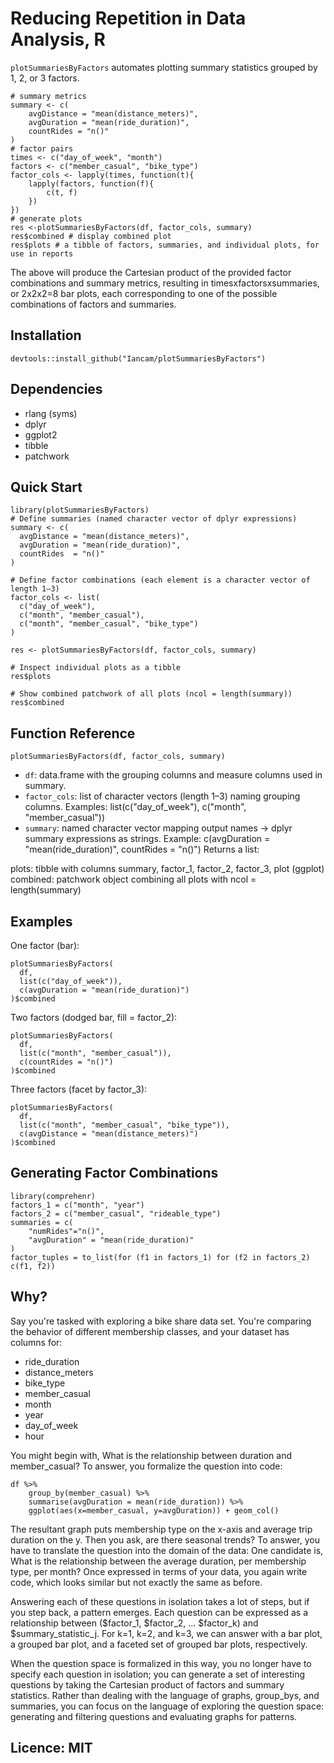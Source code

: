 # Reducing Repetition in Data Analysis, R

`plotSummariesByFactors` automates plotting summary statistics grouped by 1, 2, or 3 factors.

```{r}
# summary metrics
summary <- c(
	avgDistance = "mean(distance_meters)",
	avgDuration = "mean(ride_duration)",
    countRides = "n()"
)
# factor pairs
times <- c("day_of_week", "month")
factors <- c("member_casual", "bike_type")
factor_cols <- lapply(times, function(t){
	lapply(factors, function(f){
		c(t, f)
	})
})
# generate plots
res <-plotSummariesByFactors(df, factor_cols, summary)
res$combined # display combined plot
res$plots # a tibble of factors, summaries, and individual plots, for use in reports
```

The above will produce the Cartesian product of the provided factor combinations and summary metrics, resulting in timesxfactorsxsummaries, or 2x2x2=8 bar plots, each corresponding to one of the possible combinations of factors and summaries.

## Installation

```{r}
devtools::install_github("Iancam/plotSummariesByFactors")
```

## Dependencies

- rlang (syms)
- dplyr
- ggplot2
- tibble
- patchwork

## Quick Start

```{r}
library(plotSummariesByFactors)
# Define summaries (named character vector of dplyr expressions)
summary <- c(
  avgDistance = "mean(distance_meters)",
  avgDuration = "mean(ride_duration)",
  countRides  = "n()"
)

# Define factor combinations (each element is a character vector of length 1–3)
factor_cols <- list(
  c("day_of_week"),
  c("month", "member_casual"),
  c("month", "member_casual", "bike_type")
)

res <- plotSummariesByFactors(df, factor_cols, summary)

# Inspect individual plots as a tibble
res$plots

# Show combined patchwork of all plots (ncol = length(summary))
res$combined
```

## Function Reference

`plotSummariesByFactors(df, factor_cols, summary)`

- `df`: data.frame with the grouping columns and measure columns used in summary.
- `factor_cols`: list of character vectors (length 1–3) naming grouping columns.
  Examples: list(c("day_of_week"), c("month", "member_casual"))
- `summary`: named character vector mapping output names → dplyr summary expressions as strings.
  Example: c(avgDuration = "mean(ride_duration)", countRides = "n()")
  Returns a list:

plots: tibble with columns summary, factor_1, factor_2, factor_3, plot (ggplot)
combined: patchwork object combining all plots with ncol = length(summary)

## Examples

One factor (bar):

```{r}
plotSummariesByFactors(
  df,
  list(c("day_of_week")),
  c(avgDuration = "mean(ride_duration)")
)$combined
```

Two factors (dodged bar, fill = factor_2):

```{r}
plotSummariesByFactors(
  df,
  list(c("month", "member_casual")),
  c(countRides = "n()")
)$combined
```

Three factors (facet by factor_3):

```{r}
plotSummariesByFactors(
  df,
  list(c("month", "member_casual", "bike_type")),
  c(avgDistance = "mean(distance_meters)")
)$combined
```

## Generating Factor Combinations

```{r}
library(comprehenr)
factors_1 = c("month", "year")
factors_2 = c("member_casual", "rideable_type")
summaries = c(
	"numRides"="n()",
	"avgDuration" = "mean(ride_duration)"
)
factor_tuples = to_list(for (f1 in factors_1) for (f2 in factors_2) c(f1, f2))
```

## Why?

Say you're tasked with exploring a bike share data set. You're comparing the behavior of different membership classes, and your dataset has columns for:

- ride_duration
- distance_meters
- bike_type
- member_casual
- month
- year
- day_of_week
- hour

You might begin with, What is the relationship between duration and member_casual? To answer, you formalize the question into code:

```{r}
df %>%
	group_by(member_casual) %>%
	summarise(avgDuration = mean(ride_duration)) %>%
	ggplot(aes(x=member_casual, y=avgDuration)) + geom_col()
```

The resultant graph puts membership type on the x-axis and average trip duration on the y. Then you ask, are there seasonal trends? To answer, you have to translate the question into the domain of the data: One candidate is, What is the relationship between the average duration, per membership type, per month? Once expressed in terms of your data, you again write code, which looks similar but not exactly the same as before.

Answering each of these questions in isolation takes a lot of steps, but if you step back, a pattern emerges. Each question can be expressed as a relationship between ($factor_1, $factor_2, ... $factor_k) and $summary_statistic_j. For k=1, k=2, and k=3, we can answer with a bar plot, a grouped bar plot, and a faceted set of grouped bar plots, respectively.

When the question space is formalized in this way, you no longer have to specify each question in isolation; you can generate a set of interesting questions by taking the Cartesian product of factors and summary statistics. Rather than dealing with the language of graphs, group_bys, and summaries, you can focus on the language of exploring the question space: generating and filtering questions and evaluating graphs for patterns.

## Licence: MIT
